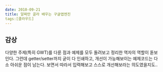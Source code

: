 ```yaml
---
date: 2010-09-21
title: 알짜만 골라 배우는 구글앱엔진
tags:[클라우드]
---
```


## 감상
다양한 주제(특히 GWT)를 다룬 점과 예제를 모두 돌려보고 정리한 역자의 역할이 돋보인다. 
그런데 getter/setter까지 굳이 다 인쇄하고, 개선이 가능해보이는 예제코드는 다소 아쉬운 점이 남는다. 
보면서 따라서 입력해보고 스스로 개선해보라는 의도였을지도.. 

